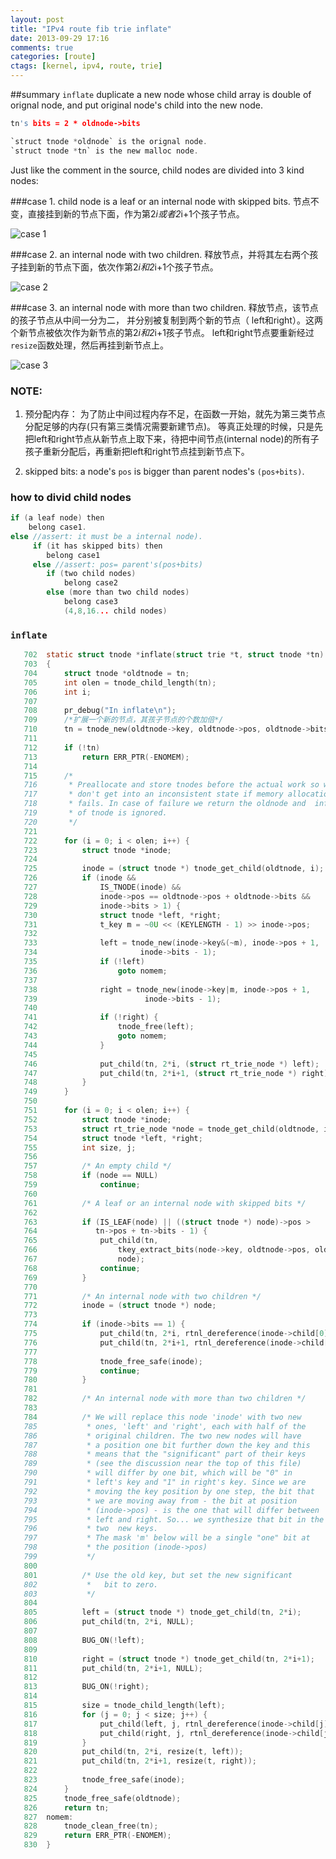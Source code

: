 ```yaml
---
layout: post
title: "IPv4 route fib trie inflate"
date: 2013-09-29 17:16
comments: true
categories: [route]
ctags: [kernel, ipv4, route, trie]
---
```


##summary
`inflate` duplicate a new node whose child array is double of orignal node,
and put original node's child into the new node.

<!-- more -->

```c
tn's bits = 2 * oldnode->bits

`struct tnode *oldnode` is the orignal node.
`struct tnode *tn` is the new malloc node.
```

Just like the comment in the source, child nodes are divided into 3 kind nodes:

###case 1. child node is a leaf or an internal node with skipped bits.
	节点不变，直接挂到新的节点下面，作为第2*i或者2*i+1个孩子节点。

![case 1](/images/fib_trie/inflate.case1.jpg)

###case 2. an internal node with two children.
	释放节点，并将其左右两个孩子挂到新的节点下面，依次作第2*i和2*i+1个孩子节点。

![case 2](/images/fib_trie/inflate.case2.jpg)

###case 3. an internal node with more than two children.
        释放节点，该节点的孩子节点从中间一分为二， 并分别被复制到两个新的节点（
	left和right）。这两个新节点被依次作为新节点的第2*i和2*i+1孩子节点。
	left和right节点要重新经过`resize`函数处理，然后再挂到新节点上。

![case 3](/images/fib_trie/inflate.case3.jpg)


### NOTE:
1. 预分配内存：
	    为了防止中间过程内存不足，在函数一开始，就先为第三类节点分配足够的内存(只有第三类情况需要新建节点)。
	    等真正处理的时候，只是先把left和right节点从新节点上取下来，待把中间节点(internal node)的所有子孩子重新分配后，再重新把left和right节点挂到新节点下。

2. skipped bits:
	a node's `pos` is bigger than parent nodes's `(pos+bits)`.
<!-- more -->

### how to divid child nodes
```c
if (a leaf node) then
    belong case1.
else //assert: it must be a internal node).
     if (it has skipped bits) then
        belong case1
     else //assert: pos= parent's(pos+bits)
        if (two child nodes)
            belong case2
        else (more than two child nodes)
            belong case3
            (4,8,16... child nodes)
```

### `inflate`
```c
   702	static struct tnode *inflate(struct trie *t, struct tnode *tn)
   703	{
   704		struct tnode *oldtnode = tn;
   705		int olen = tnode_child_length(tn);
   706		int i;
   707	
   708		pr_debug("In inflate\n");
   709		/*扩展一个新的节点，其孩子节点的个数加倍*/
   710		tn = tnode_new(oldtnode->key, oldtnode->pos, oldtnode->bits + 1);
   711	
   712		if (!tn)
   713			return ERR_PTR(-ENOMEM);
   714	
   715		/*
   716		 * Preallocate and store tnodes before the actual work so we
   717		 * don't get into an inconsistent state if memory allocation
   718		 * fails. In case of failure we return the oldnode and  inflate
   719		 * of tnode is ignored.
   720		 */
   721	
   722		for (i = 0; i < olen; i++) {
   723			struct tnode *inode;
   724	
   725			inode = (struct tnode *) tnode_get_child(oldtnode, i);
   726			if (inode &&
   727			    IS_TNODE(inode) &&
   728			    inode->pos == oldtnode->pos + oldtnode->bits &&
   729			    inode->bits > 1) {
   730				struct tnode *left, *right;
   731				t_key m = ~0U << (KEYLENGTH - 1) >> inode->pos;
   732	
   733				left = tnode_new(inode->key&(~m), inode->pos + 1,
   734						 inode->bits - 1);
   735				if (!left)
   736					goto nomem;
   737	
   738				right = tnode_new(inode->key|m, inode->pos + 1,
   739						  inode->bits - 1);
   740	
   741				if (!right) {
   742					tnode_free(left);
   743					goto nomem;
   744				}
   745	
   746				put_child(tn, 2*i, (struct rt_trie_node *) left);
   747				put_child(tn, 2*i+1, (struct rt_trie_node *) right);
   748			}
   749		}
   750	
   751		for (i = 0; i < olen; i++) {
   752			struct tnode *inode;
   753			struct rt_trie_node *node = tnode_get_child(oldtnode, i);
   754			struct tnode *left, *right;
   755			int size, j;
   756	
   757			/* An empty child */
   758			if (node == NULL)
   759				continue;
   760	
   761			/* A leaf or an internal node with skipped bits */
   762	
   763			if (IS_LEAF(node) || ((struct tnode *) node)->pos >
   764			   tn->pos + tn->bits - 1) {
   765				put_child(tn,
   766					tkey_extract_bits(node->key, oldtnode->pos, oldtnode->bits + 1),
   767					node);
   768				continue;
   769			}
   770	
   771			/* An internal node with two children */
   772			inode = (struct tnode *) node;
   773	
   774			if (inode->bits == 1) {
   775				put_child(tn, 2*i, rtnl_dereference(inode->child[0]));
   776				put_child(tn, 2*i+1, rtnl_dereference(inode->child[1]));
   777	
   778				tnode_free_safe(inode);
   779				continue;
   780			}
   781	
   782			/* An internal node with more than two children */
   783	
   784			/* We will replace this node 'inode' with two new
   785			 * ones, 'left' and 'right', each with half of the
   786			 * original children. The two new nodes will have
   787			 * a position one bit further down the key and this
   788			 * means that the "significant" part of their keys
   789			 * (see the discussion near the top of this file)
   790			 * will differ by one bit, which will be "0" in
   791			 * left's key and "1" in right's key. Since we are
   792			 * moving the key position by one step, the bit that
   793			 * we are moving away from - the bit at position
   794			 * (inode->pos) - is the one that will differ between
   795			 * left and right. So... we synthesize that bit in the
   796			 * two  new keys.
   797			 * The mask 'm' below will be a single "one" bit at
   798			 * the position (inode->pos)
   799			 */
   800	
   801			/* Use the old key, but set the new significant
   802			 *   bit to zero.
   803			 */
   804	
   805			left = (struct tnode *) tnode_get_child(tn, 2*i);
   806			put_child(tn, 2*i, NULL);
   807	
   808			BUG_ON(!left);
   809	
   810			right = (struct tnode *) tnode_get_child(tn, 2*i+1);
   811			put_child(tn, 2*i+1, NULL);
   812	
   813			BUG_ON(!right);
   814	
   815			size = tnode_child_length(left);
   816			for (j = 0; j < size; j++) {
   817				put_child(left, j, rtnl_dereference(inode->child[j]));
   818				put_child(right, j, rtnl_dereference(inode->child[j + size]));
   819			}
   820			put_child(tn, 2*i, resize(t, left));
   821			put_child(tn, 2*i+1, resize(t, right));
   822	
   823			tnode_free_safe(inode);
   824		}
   825		tnode_free_safe(oldtnode);
   826		return tn;
   827	nomem:
   828		tnode_clean_free(tn);
   829		return ERR_PTR(-ENOMEM);
   830	}
```
